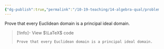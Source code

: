 ```yaml
---
{"dg-publish":true,"permalink":"/10-19-teaching/14-algebra-qual/problem-bank/ring-theory/euclidean-domains-are-pi-ds/","tags":["ring_theory"],"updated":"2025-03-18T10:47:51-07:00"}
---
```


Prove that every Euclidean domain is a principal ideal domain.

> [!info]- View $\LaTeX$ code
> ```
> Prove that every Euclidean domain is a principal ideal domain.
> ```